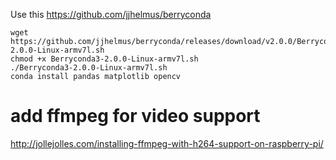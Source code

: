 Use this https://github.com/jjhelmus/berryconda 
```
wget https://github.com/jjhelmus/berryconda/releases/download/v2.0.0/Berryconda3-2.0.0-Linux-armv7l.sh
chmod +x Berryconda3-2.0.0-Linux-armv7l.sh
./Berryconda3-2.0.0-Linux-armv7l.sh
conda install pandas matplotlib opencv
```
# add ffmpeg for video support
http://jollejolles.com/installing-ffmpeg-with-h264-support-on-raspberry-pi/
